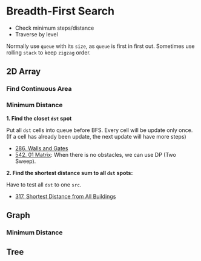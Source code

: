 # Breadth-First Search

- Check minimum steps/distance
- Traverse by level

Normally use `queue` with its `size`, as `queue` is first in first out. Sometimes use rolling `stack` to keep `zigzag` order.

## 2D Array

### Find Continuous Area

### Minimum Distance

<strong>1. Find the closet `dst` spot</strong>

Put all `dst` cells into queue before BFS. Every cell will be update only once. (If a cell has already been update, the next update will have more steps)

- [286. Walls and Gates](../Solutions/286_Walls_and_Gates/README.md)
- [542. 01 Matrix](../Solutions/542_01_Matrix/README.md): When there is no obstacles, we can use DP (Two Sweep).

<strong>2. Find the shortest distance sum to all `dst` spots:</strong>

Have to test all `dst` to one `src`.

- [317. Shortest Distance from All Buildings](./Solutions/317_Shortest_Distance_from_All_Buildings/README.md)

## Graph

### Minimum Distance

## Tree